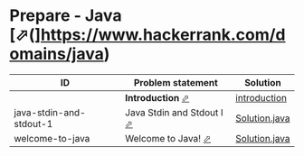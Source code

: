 # Prepare - Java [⬀(]https://www.hackerrank.com/domains/java)


| ID                      | Problem statement                                                                                  | Solution                                                            |
|-------------------------|----------------------------------------------------------------------------------------------------|---------------------------------------------------------------------|
|                         | **Introduction** [⬀](https://www.hackerrank.com/domains/java/java-introduction)                    | [introduction](introduction/)                                       |
| java-stdin-and-stdout-1 | Java Stdin and Stdout I [⬀](https://www.hackerrank.com/challenges/java-stdin-and-stdout-1/problem) | [Solution.java](introduction/java-stdin-and-stdout-1/Solution.java) |
| welcome-to-java         | Welcome to Java! [⬀](https://www.hackerrank.com/challenges/welcome-to-java/problem)                | [Solution.java](introduction/welcome-to-java/Solution.java)         |

